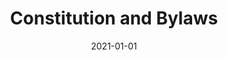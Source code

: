 ---
title: Constitution and Bylaws
description: Governing documents of NOGAC
cover: constitution.jpg
date: 2021-01-01
---